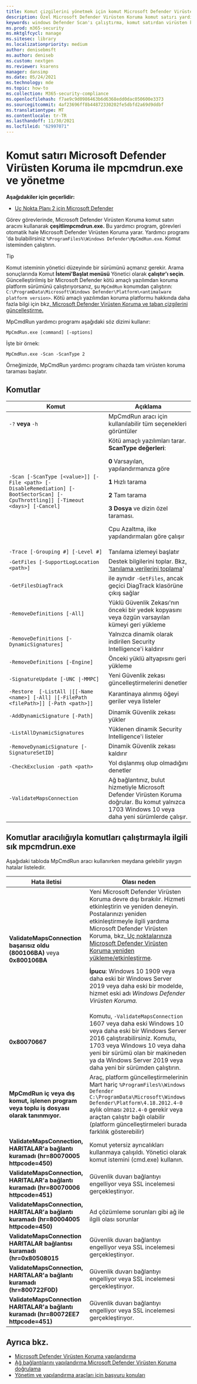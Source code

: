 ```yaml
---
title: Komut çizgilerini yönetmek için komut Microsoft Defender Virüsten Koruma
description: Özel Microsoft Defender Virüsten Koruma komut satırı yardımcı programıyla yeni nesil korumayı taramaları ve yapılandırmaları için çalıştırın.
keywords: windows Defender Scan'ı çalıştırma, komut satırdan virüsten koruma taramasını çalıştırma, komut hattından windows defender taramasını, mpcmdrun, defender
ms.prod: m365-security
ms.mktglfcycl: manage
ms.sitesec: library
ms.localizationpriority: medium
author: denisebmsft
ms.author: deniseb
ms.custom: nextgen
ms.reviewer: ksarens
manager: dansimp
ms.date: 05/24/2021
ms.technology: mde
ms.topic: how-to
ms.collection: M365-security-compliance
ms.openlocfilehash: f7ae9c9d0986463b6d6368edd0dac050600e3373
ms.sourcegitcommit: 4af23696ff8b44872330202fe5dbfd2a69d9ddbf
ms.translationtype: MT
ms.contentlocale: tr-TR
ms.lasthandoff: 11/30/2021
ms.locfileid: "62997071"
---
```

# <a name="configure-and-manage-microsoft-defender-antivirus-with-the-mpcmdrunexe-command-line-tool"></a>Komut satırı Microsoft Defender Virüsten Koruma ile mpcmdrun.exe ve yönetme

**Aşağıdakiler için geçerlidir:**

- [Uç Nokta Planı 2 için Microsoft Defender](https://go.microsoft.com/fwlink/p/?linkid=2154037)

Görev görevlerinde, Microsoft Defender Virüsten Koruma komut satırı aracını kullanarak **çeşitlimpcmdrun.exe.** Bu yardımcı program, görevleri otomatik hale Microsoft Defender Virüsten Koruma yarar. Yardımcı programı 'da bulabilirsiniz `%ProgramFiles%\Windows Defender\MpCmdRun.exe`. Komut isteminden çalıştırın.

> [!TIP]
> Komut isteminin yönetici düzeyinde bir sürümünü açmanız gerekir. Arama sonuçlarında Komut **İstemi'Başlat menüsü** Yönetici olarak **çalıştır'ı seçin**. Güncelleştirilmiş bir Microsoft Defender kötü amaçlı yazılımdan koruma platform sürümünü çalıştırıyorsanız, şu `MpCmdRun` konumdan çalıştırın: `C:\ProgramData\Microsoft\Windows Defender\Platform\<antimalware platform version>`. Kötü amaçlı yazılımdan koruma platformu hakkında daha fazla bilgi için bkz[. Microsoft Defender Virüsten Koruma ve taban çizgilerini güncelleştirme.](manage-updates-baselines-microsoft-defender-antivirus.md)

MpCmdRun yardımcı programı aşağıdaki söz dizimi kullanır:

```console
MpCmdRun.exe [command] [-options]
```

İşte bir örnek:

```console
MpCmdRun.exe -Scan -ScanType 2
```

Örneğimizde, MpCmdRun yardımcı programı cihazda tam virüsten koruma taraması başlatır.

## <a name="commands"></a>Komutlar

|Komut|Açıklama|
|---|---|
|`-?` **veya** `-h`|MpCmdRun aracı için kullanılabilir tüm seçenekleri görüntüler|
|`-Scan [-ScanType [<value>]] [-File <path> [-DisableRemediation] [-BootSectorScan] [-CpuThrottling]] [-Timeout <days>] [-Cancel]`|Kötü amaçlı yazılımları tarar. **ScanType değerleri**:<p>**0** Varsayılan, yapılandırmanıza göre<p>**1** Hızlı tarama<p>**2** Tam tarama<p>**3 Dosya** ve dizin özel taraması.<p>Cpu Azaltma, ilke yapılandırmaları göre çalışır|
|`-Trace [-Grouping #] [-Level #]`|Tanılama izlemeyi başlatır|
|`-GetFiles [-SupportLogLocation <path>]`|Destek bilgilerini toplar. Bkz[. 'tanılama verilerini toplama](collect-diagnostic-data.md)'|
|`-GetFilesDiagTrack`|ile aynıdır `-GetFiles`, ancak geçici DiagTrack klasörüne çıkış sağlar|
|`-RemoveDefinitions [-All]`|Yüklü Güvenlik Zekası'nın önceki bir yedek kopyasını veya özgün varsayılan kümeyi geri yükleme|
|`-RemoveDefinitions [-DynamicSignatures]`|Yalnızca dinamik olarak indirilen Security Intelligence'i kaldırır|
|`-RemoveDefinitions [-Engine]`|Önceki yüklü altyapısını geri yükleme|
|`-SignatureUpdate [-UNC \|-MMPC]`|Yeni Güvenlik zekası güncelleştirmelerini denetler|
|`-Restore  [-ListAll \|[[-Name <name>] [-All] \|[-FilePath <filePath>]] [-Path <path>]]`|Karantinaya alınmış öğeyi geriler veya listeler|
|`-AddDynamicSignature [-Path]`|Dinamik Güvenlik zekası yükler|
|`-ListAllDynamicSignatures`|Yüklenen dinamik Security Intelligence'i listeler|
|`-RemoveDynamicSignature [-SignatureSetID]`|Dinamik Güvenlik zekası kaldırır|
|`-CheckExclusion -path <path>`|Yol dışlanmış olup olmadığını denetler|
|`-ValidateMapsConnection`|Ağ bağlantınız, bulut hizmetiyle Microsoft Defender Virüsten Koruma doğrular. Bu komut yalnızca 1703 Windows 10 veya daha yeni sürümlerde çalışır.|

## <a name="common-errors-in-running-commands-via-mpcmdrunexe"></a>Komutlar aracılığıyla komutları çalıştırmayla ilgili sık mpcmdrun.exe

Aşağıdaki tabloda MpCmdRun aracı kullanırken meydana gelebilir yaygın hatalar listeledir.

|Hata iletisi|Olası neden|
|---|---|
|**ValidateMapsConnection başarısız oldu (800106BA)** veya **0x800106BA**|Yeni Microsoft Defender Virüsten Koruma devre dışı bırakılır. Hizmeti etkinleştirin ve yeniden deneyin. Postalarınızı yeniden etkinleştirmeyle ilgili yardıma Microsoft Defender Virüsten Koruma, bkz[. Uç noktalarınıza Microsoft Defender Virüsten Koruma yeniden yükleme/etkinleştirme](switch-to-mde-phase-2.md#reinstallenable-microsoft-defender-antivirus-on-your-endpoints).<p> **İpucu**: Windows 10 1909 veya daha eski bir Windows Server 2019 veya daha eski bir modelde, hizmet eski adı *Windows Defender Virüsten Koruma.*|
|**0x80070667**|Komutu, `-ValidateMapsConnection` 1607 veya daha eski Windows 10 veya daha eski bir Windows Server 2016 çalıştırabilirsiniz. Komutu, 1703 veya Windows 10 veya daha yeni bir sürümü olan bir makineden ya da Windows Server 2019 veya daha yeni bir sürümden çalıştırın.|
|**MpCmdRun iç veya dış komut, işlenen program veya toplu iş dosyası olarak tanınmıyor.**|Araç, platform güncelleştirmelerinin Mart hariç `%ProgramFiles%\Windows Defender` `C:\ProgramData\Microsoft\Windows Defender\Platform\4.18.2012.4-0` aylık olması `2012.4-0` gerekir veya araçtan çalıştır bağlı olabilir (platform güncelleştirmeleri burada farklılık gösterebilir)|
|**ValidateMapsConnection, HARITALAR'a bağlantı kuramadı (hr=80070005 httpcode=450)**|Komut yetersiz ayrıcalıkları kullanmaya çalışıldı. Yönetici olarak komut istemini (cmd.exe) kullanın.|
|**ValidateMapsConnection, HARITALAR'a bağlantı kuramadı (hr=80070006 httpcode=451)**|Güvenlik duvarı bağlantıyı engelliyor veya SSL incelemesi gerçekleştirıyor.|
|**ValidateMapsConnection, HARITALAR'a bağlantı kuramadı (hr=80004005 httpcode=450)**|Ad çözümleme sorunları gibi ağ ile ilgili olası sorunlar|
|**ValidateMapsConnection HARITALAR bağlantısı kuramadı (hr=0x80508015**|Güvenlik duvarı bağlantıyı engelliyor veya SSL incelemesi gerçekleştirıyor.|
|**ValidateMapsConnection, HARITALAR'a bağlantı kuramadı (hr=800722F0D)**|Güvenlik duvarı bağlantıyı engelliyor veya SSL incelemesi gerçekleştirıyor.|
|**ValidateMapsConnection HARITALAR'a bağlantı kuramadı (hr=80072EE7 httpcode=451)**|Güvenlik duvarı bağlantıyı engelliyor veya SSL incelemesi gerçekleştirıyor.|

## <a name="see-also"></a>Ayrıca bkz.

- [Microsoft Defender Virüsten Koruma yapılandırma](configure-microsoft-defender-antivirus-features.md)
- [Ağ bağlantılarını yapılandırma Microsoft Defender Virüsten Koruma doğrulama](configure-network-connections-microsoft-defender-antivirus.md)
- [Yönetim ve yapılandırma araçları için başvuru konuları](configuration-management-reference-microsoft-defender-antivirus.md)
